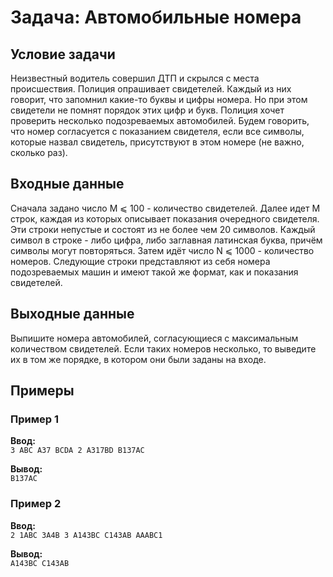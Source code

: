 # Задача: Автомобильные номера

## Условие задачи
Неизвестный водитель совершил ДТП и скрылся с места происшествия. Полиция опрашивает свидетелей. Каждый из них говорит, что запомнил какие-то буквы и цифры номера. Но при этом свидетели не помнят порядок этих цифр и букв. Полиция хочет проверить несколько подозреваемых автомобилей. Будем говорить, что номер согласуется с показанием свидетеля, если все символы, которые назвал свидетель, присутствуют в этом номере (не важно, сколько раз).

## Входные данные
Сначала задано число M ⩽ 100 - количество свидетелей. Далее идет M строк, каждая из которых описывает показания очередного свидетеля. Эти строки непустые и состоят из не более чем 20 символов. Каждый символ в строке - либо цифра, либо заглавная латинская буква, причём символы могут повторяться.
Затем идёт число N ⩽ 1000 - количество номеров. Следующие строки представляют из себя номера подозреваемых машин и имеют такой же формат, как и показания свидетелей.

## Выходные данные
Выпишите номера автомобилей, согласующиеся с максимальным количеством свидетелей. Если таких номеров несколько, то выведите их в том же порядке, в котором они были заданы на входе.

## Примеры
### Пример 1
**Ввод:**  
`3
ABC
A37
BCDA
2
A317BD
B137AC`  

**Вывод:**  
`B137AC`  

### Пример 2
**Ввод:**  
`2
1ABC
3A4B
3
A143BC
C143AB
AAABC1`  

**Вывод:**  
`A143BC
C143AB`  
